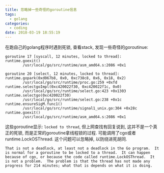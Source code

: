 ```yaml
---
title: 忽略掉一些奇怪的goroutine信息
tags:
  - golang
categories:
  - coding
date: 2018-03-19 18:55:19
---
```



在跑自己的golang程序时遇到死锁, 查看stack, 发现一些奇怪的goroutinue:

```
goroutine 17 [syscall, 12 minutes, locked to thread]:
runtime.goexit()
        /usr/local/go/src/runtime/asm_amd64.s:2086 +0x1
        
goroutine 20 [select, 12 minutes, locked to thread]:
runtime.gopark(0xd067b8, 0x0, 0xc738c8, 0x6, 0x18, 0x2)
        /usr/local/go/src/runtime/proc.go:259 +0xfd
runtime.selectgoImpl(0xc420022f30, 0xc420022f1c, 0x0)
        /usr/local/go/src/runtime/select.go:423 +0x1303
runtime.selectgo(0xc420022f30)
        /usr/local/go/src/runtime/select.go:238 +0x1c
runtime.ensureSigM.func1()
        /usr/local/go/src/runtime/signal1_unix.go:304 +0x28c
runtime.goexit()
        /usr/local/go/src/runtime/asm_amd64.s:2086 +0x1
```

这些goroutine显示: `locked to thread`, 但上网查找有回复说到, 这并不是一个真正的死锁, 而是正常的goroutine拿线程锁的过程. 可能调用了cgo或者runtime.LockOSThread. 这个问题可以忽略掉, 以防绕进死胡同.
```
That is not a deadlock, at least not a deadlock in the Go program.  It 
is normal for a goroutine to be locked to a thread.  It can happen 
because of cgo, or because the code called runtime.LockOSThread.  It 
is not a problem.  The problem is that the thread has not made any 
progress for 214 minutes; what that is depends on what it is doing. 
```

